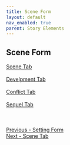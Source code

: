 ```yaml
---
title: Scene Form
layout: default
nav_enabled: true
parent: Story Elements
---
```

## Scene Form ##
[Scene Tab](Scene_Tab.md) <br/><br/>
[Develpment Tab](Develpment_Tab.md) <br/><br/>
[Conflict Tab](Conflict_Tab.md) <br/><br/>
[Sequel Tab](Sequel_Tab.md) <br/><br/>
 <br/>
 <br/>
[Previous - Setting Form](Setting_Form.md) <br/>
[Next - Scene Tab](Scene_Tab.md) <br/>
